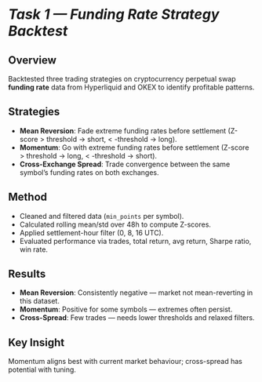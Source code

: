 # *Task 1 — Funding Rate Strategy Backtest*

## Overview
Backtested three trading strategies on cryptocurrency perpetual swap **funding rate** data from Hyperliquid and OKEX to identify profitable patterns.

## Strategies
- **Mean Reversion**: Fade extreme funding rates before settlement (Z-score > threshold → short, < -threshold → long).
- **Momentum**: Go with extreme funding rates before settlement (Z-score > threshold → long, < -threshold → short).
- **Cross-Exchange Spread**: Trade convergence between the same symbol’s funding rates on both exchanges.

## Method
- Cleaned and filtered data (`min_points` per symbol).
- Calculated rolling mean/std over 48h to compute Z-scores.
- Applied settlement-hour filter (0, 8, 16 UTC).
- Evaluated performance via trades, total return, avg return, Sharpe ratio, win rate.

## Results
- **Mean Reversion**: Consistently negative — market not mean-reverting in this dataset.
- **Momentum**: Positive for some symbols — extremes often persist.
- **Cross-Spread**: Few trades — needs lower thresholds and relaxed filters.

## Key Insight
Momentum aligns best with current market behaviour; cross-spread has potential with tuning.